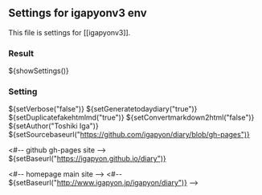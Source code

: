 ## Settings for igapyonv3 env

This file is settings for [[igapyonv3]].

### Result

${showSettings()}

### Setting

${setVerbose("false")}
${setGeneratetodaydiary("true")}
${setDuplicatefakehtmlmd("true")}
${setConvertmarkdown2html("false")}
${setAuthor("Toshiki Iga")}
${setSourcebaseurl("https://github.com/igapyon/diary/blob/gh-pages")}

<#-- github gh-pages site -->
${setBaseurl("https://igapyon.github.io/diary")}

<#-- homepage main site -->
<#--
${setBaseurl("http://www.igapyon.jp/igapyon/diary")}
-->
